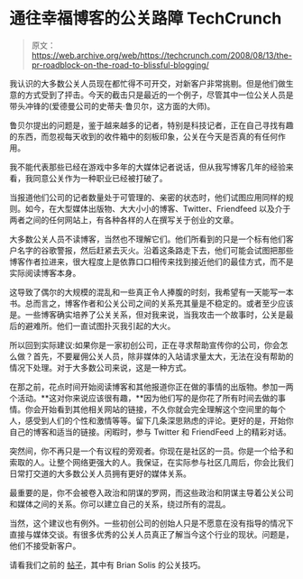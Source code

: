 # 通往幸福博客的公关路障 TechCrunch

> 原文：<https://web.archive.org/web/https://techcrunch.com/2008/08/13/the-pr-roadblock-on-the-road-to-blissful-blogging/>

我认识的大多数公关人员现在都忙得不可开交，对新客户非常挑剔。但是他们做生意的方式受到了抨击。今天的截击只是最近的一个例子，尽管其中一位公关人员是带头冲锋的(爱德曼公司的史蒂夫·鲁贝尔，这方面的大师)。

鲁贝尔提出的问题是，鉴于越来越多的记者，特别是科技记者，正在自己寻找有趣的东西，而忽视每天收到的收件箱中的刻板印象，公关在今天是否真的有任何作用。

我不能代表那些已经在游戏中多年的大媒体记者说话，但从我写博客几年的经验来看，我同意公关作为一种职业已经被打破了。

当报道他们公司的记者数量处于可管理的、亲密的状态时，他们试图应用同样的规则。如今，在大型媒体出版物、大大小小的博客、Twitter、Friendfeed 以及介于两者之间的任何网站上，有各种各样的人在撰写关于创业的文章。

大多数公关人员不读博客，当然也不理解它们。他们所看到的只是一个标有他们客户名字的谷歌警报，然后赶紧去灭火。沿着这条路走下去，他们可能会试图把那些博客作者拉进来，很大程度上是依靠口口相传来找到接近他们的最佳方式，而不是实际阅读博客本身。

这导致了偶尔的大规模的混乱和一些真正令人捧腹的时刻，我希望有一天能写一本书。总而言之，博客作者和公关公司之间的关系充其量是不稳定的。或者至少应该是。一些博客确实培养了公关关系，但对我来说，当我攻击一个故事时，公关是最后的避难所。他们一直试图扑灭我引起的大火。

所以回到实际建议:如果你是一家初创公司，正在寻求帮助宣传你的公司，你会怎么做？首先，不要雇佣公关人员，除非媒体的入站请求量太大，无法在没有帮助的情况下处理。对于大多数公司来说，这是一种方式。

在那之前，花点时间开始阅读博客和其他报道你正在做的事情的出版物。参加一两个活动。**这对你来说应该很有趣，**因为他们写的是你花了所有时间去做的事情。你会开始看到其他相关网站的链接，不久你就会完全理解这个空间里的每个人，感受到人们的个性和激情等等。留下几条深思熟虑的评论。更好的是，开始你自己的博客和适当的链接。闲暇时，参与 Twitter 和 FriendFeed 上的精彩对话。

突然间，你不再只是一个有议程的旁观者。你现在是社区的一员。你是一个给予和索取的人。让整个网络更强大的人。我保证，在实际参与社区几周后，你会比我们日常打交道的大多数公关人员拥有更好的媒体关系。

最重要的是，你不会被卷入政治和阴谋的罗网，而这些政治和阴谋主导着公关公司和媒体之间的关系。你可以建立自己的关系，绕过所有的混乱。

当然，这个建议也有例外。一些初创公司的创始人只是不愿意在没有指导的情况下直接与媒体交谈。有很多优秀的公关人员真正了解当今这个行业的现状。问题是，他们不接受新客户。

请看我们之前的 [帖子](https://web.archive.org/web/20230216125502/https://techcrunch.com/2008/05/25/pr-secrets-for-startups/)，其中有 Brian Solis 的公关技巧。